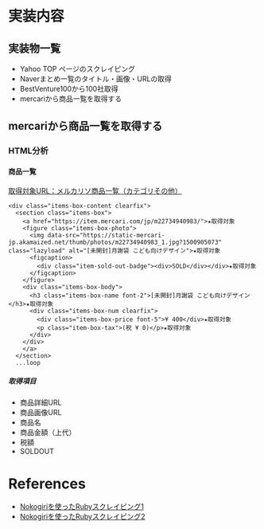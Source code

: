 # 実装内容
## 実装物一覧
- Yahoo TOP ページのスクレイピング
- Naverまとめ一覧のタイトル・画像・URLの取得
- BestVenture100から100社取得
- mercariから商品一覧を取得する

## mercariから商品一覧を取得する
### HTML分析
#### 商品一覧
[取得対象URL：メルカリソ商品一覧（カテゴリその他）](https://www.mercari.com/jp/category/959/)

```
<div class="items-box-content clearfix">
  <section class="items-box">
    <a href="https://item.mercari.com/jp/m22734940983/">★取得対象
    <figure class="items-box-photo">
      <img data-src="https://static-mercari-jp.akamaized.net/thumb/photos/m22734940983_1.jpg?1500905073" class="lazyload" alt="[未開封]月謝袋 こども向けデザイン">★取得対象
      <figcaption>
        <div class="item-sold-out-badge"><div>SOLD</div></div>★取得対象
      </figcaption>
    </figure>
    <div class="items-box-body">
      <h3 class="items-box-name font-2">[未開封]月謝袋 こども向けデザイン</h3>★取得対象
      <div class="items-box-num clearfix">
        <div class="items-box-price font-5">¥ 400</div>★取得対象
        <p class="item-box-tax">(税 ¥ 0)</p>★取得対象
      </div>
    </div>
    </a>
  </section>
  ...loop
```

##### 取得項目
- 商品詳細URL
- 商品画像URL
- 商品名
- 商品金額（上代）
- 税額
- SOLDOUT

# References
- [Nokogiriを使ったRubyスクレイピング1 ](http://morizyun.github.io/blog/ruby-nokogiri-scraping-tutorial/)
- [Nokogiriを使ったRubyスクレイピング2](http://hetaredream.hatenablog.com/entry/2014/12/20/163310)
